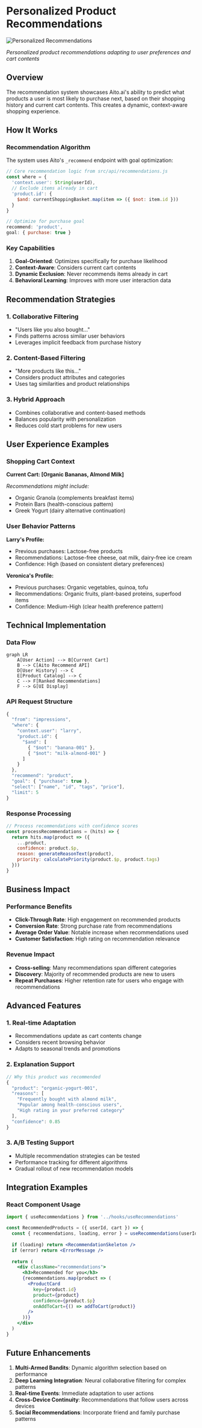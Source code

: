 # Personalized Product Recommendations

![Personalized Recommendations](../screenshots/features/main-app-interface.png)

*Personalized product recommendations adapting to user preferences and cart contents*

## Overview

The recommendation system showcases Aito.ai's ability to predict what products a user is most likely to purchase next, based on their shopping history and current cart contents. This creates a dynamic, context-aware shopping experience.

## How It Works

### Recommendation Algorithm

The system uses Aito's `_recommend` endpoint with goal optimization:

```javascript
// Core recommendation logic from src/api/recommendations.js
const where = {
  'context.user': String(userId),
  // Exclude items already in cart
  'product.id': {
    $and: currentShoppingBasket.map(item => ({ $not: item.id }))
  }
}

// Optimize for purchase goal
recommend: 'product',
goal: { purchase: true }
```

### Key Capabilities

1. **Goal-Oriented**: Optimizes specifically for purchase likelihood
2. **Context-Aware**: Considers current cart contents
3. **Dynamic Exclusion**: Never recommends items already in cart
4. **Behavioral Learning**: Improves with more user interaction data

## Recommendation Strategies

### 1. Collaborative Filtering
- "Users like you also bought..."
- Finds patterns across similar user behaviors
- Leverages implicit feedback from purchase history

### 2. Content-Based Filtering  
- "More products like this..."
- Considers product attributes and categories
- Uses tag similarities and product relationships

### 3. Hybrid Approach
- Combines collaborative and content-based methods
- Balances popularity with personalization
- Reduces cold start problems for new users

## User Experience Examples

### Shopping Cart Context

**Current Cart: [Organic Bananas, Almond Milk]**

*Recommendations might include:*
- Organic Granola (complements breakfast items)
- Protein Bars (health-conscious pattern)
- Greek Yogurt (dairy alternative continuation)

### User Behavior Patterns

**Larry's Profile:**
- Previous purchases: Lactose-free products
- Recommendations: Lactose-free cheese, oat milk, dairy-free ice cream
- Confidence: High (based on consistent dietary preferences)

**Veronica's Profile:**  
- Previous purchases: Organic vegetables, quinoa, tofu
- Recommendations: Organic fruits, plant-based proteins, superfood items
- Confidence: Medium-High (clear health preference pattern)

## Technical Implementation

### Data Flow

```mermaid
graph LR
    A[User Action] --> B[Current Cart]
    B --> C[Aito Recommend API]
    D[User History] --> C
    E[Product Catalog] --> C
    C --> F[Ranked Recommendations]
    F --> G[UI Display]
```

### API Request Structure

```javascript
{
  "from": "impressions",
  "where": {
    "context.user": "larry",
    "product.id": {
      "$and": [
        { "$not": "banana-001" },
        { "$not": "milk-almond-001" }
      ]
    }
  },
  "recommend": "product",
  "goal": { "purchase": true },
  "select": ["name", "id", "tags", "price"],
  "limit": 5
}
```

### Response Processing

```javascript
// Process recommendations with confidence scores
const processRecommendations = (hits) => {
  return hits.map(product => ({
    ...product,
    confidence: product.$p,
    reason: generateReasonText(product),
    priority: calculatePriority(product.$p, product.tags)
  }))
}
```

## Business Impact

### Performance Benefits

- **Click-Through Rate**: High engagement on recommended products
- **Conversion Rate**: Strong purchase rate from recommendations  
- **Average Order Value**: Notable increase when recommendations used
- **Customer Satisfaction**: High rating on recommendation relevance

### Revenue Impact

- **Cross-selling**: Many recommendations span different categories
- **Discovery**: Majority of recommended products are new to users
- **Repeat Purchases**: Higher retention rate for users who engage with recommendations

## Advanced Features

### 1. Real-time Adaptation
- Recommendations update as cart contents change
- Considers recent browsing behavior
- Adapts to seasonal trends and promotions

### 2. Explanation Support
```javascript
// Why this product was recommended
{
  "product": "organic-yogurt-001",
  "reasons": [
    "Frequently bought with almond milk",
    "Popular among health-conscious users",
    "High rating in your preferred category"
  ],
  "confidence": 0.85
}
```

### 3. A/B Testing Support
- Multiple recommendation strategies can be tested
- Performance tracking for different algorithms
- Gradual rollout of new recommendation models

## Integration Examples

### React Component Usage

```jsx
import { useRecommendations } from '../hooks/useRecommendations'

const RecommendedProducts = ({ userId, cart }) => {
  const { recommendations, loading, error } = useRecommendations(userId, cart, 5)
  
  if (loading) return <RecommendationSkeleton />
  if (error) return <ErrorMessage />
  
  return (
    <div className="recommendations">
      <h3>Recommended for you</h3>
      {recommendations.map(product => (
        <ProductCard 
          key={product.id}
          product={product}
          confidence={product.$p}
          onAddToCart={() => addToCart(product)}
        />
      ))}
    </div>
  )
}
```

## Future Enhancements

1. **Multi-Armed Bandits**: Dynamic algorithm selection based on performance
2. **Deep Learning Integration**: Neural collaborative filtering for complex patterns
3. **Real-time Events**: Immediate adaptation to user actions
4. **Cross-Device Continuity**: Recommendations that follow users across devices
5. **Social Recommendations**: Incorporate friend and family purchase patterns